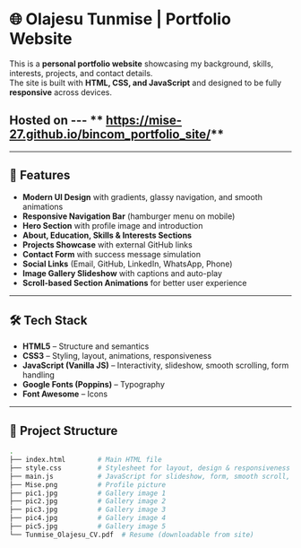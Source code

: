 # 🌐 Olajesu Tunmise | Portfolio Website

This is a **personal portfolio website** showcasing my background, skills, interests, projects, and contact details.  
The site is built with **HTML, CSS, and JavaScript** and designed to be fully **responsive** across devices.
## Hosted on --- ** https://mise-27.github.io/bincom_portfolio_site/**
---

## 🚀 Features
- **Modern UI Design** with gradients, glassy navigation, and smooth animations  
- **Responsive Navigation Bar** (hamburger menu on mobile)  
- **Hero Section** with profile image and introduction  
- **About, Education, Skills & Interests Sections**  
- **Projects Showcase** with external GitHub links  
- **Contact Form** with success message simulation  
- **Social Links** (Email, GitHub, LinkedIn, WhatsApp, Phone)  
- **Image Gallery Slideshow** with captions and auto-play  
- **Scroll-based Section Animations** for better user experience  

---

## 🛠️ Tech Stack
- **HTML5** – Structure and semantics  
- **CSS3** – Styling, layout, animations, responsiveness  
- **JavaScript (Vanilla JS)** – Interactivity, slideshow, smooth scrolling, form handling  
- **Google Fonts (Poppins)** – Typography  
- **Font Awesome** – Icons  

---

## 📂 Project Structure
```bash
.
├── index.html        # Main HTML file
├── style.css         # Stylesheet for layout, design & responsiveness
├── main.js           # JavaScript for slideshow, form, smooth scroll, animations
├── Mise.png          # Profile picture
├── pic1.jpg          # Gallery image 1
├── pic2.jpg          # Gallery image 2
├── pic3.jpg          # Gallery image 3
├── pic4.jpg          # Gallery image 4
├── pic5.jpg          # Gallery image 5
└── Tunmise_Olajesu_CV.pdf  # Resume (downloadable from site)
